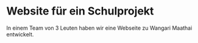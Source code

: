 # Website für ein Schulprojekt
In einem Team von 3 Leuten haben wir eine Webseite zu Wangari Maathai entwickelt.

